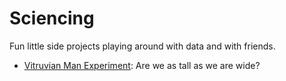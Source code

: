 # Sciencing
Fun little side projects playing around with data and with friends. 

* [Vitruvian Man Experiment](./Vitruvian_Man_Experiment.ipynb): Are we as tall as we are wide?
